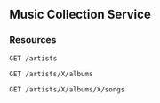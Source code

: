 ## Music Collection Service


### Resources
```
GET /artists

GET /artists/X/albums

GET /artists/X/albums/X/songs
```
